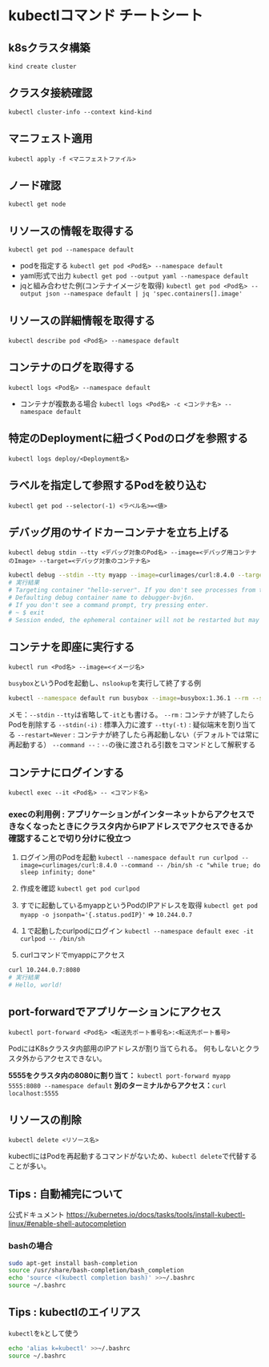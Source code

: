 # kubectlコマンド チートシート

## k8sクラスタ構築

`kind create cluster`

## クラスタ接続確認

`kubectl cluster-info --context kind-kind`

## マニフェスト適用

`kubectl apply -f <マニフェストファイル>`

## ノード確認

`kubectl get node`

## リソースの情報を取得する

`kubectl get pod --namespace default`

- podを指定する
`kubectl get pod <Pod名> --namespace default`
- yaml形式で出力
`kubectl get pod --output yaml --namespace default`
- jqと組み合わせた例(コンテナイメージを取得)
`kubectl get pod <Pod名> --output json --namespace default | jq 'spec.containers[].image'`

## リソースの詳細情報を取得する

`kubectl describe pod <Pod名> --namespace default`

## コンテナのログを取得する

`kubectl logs <Pod名> --namespace default`

- コンテナが複数ある場合
`kubectl logs <Pod名> -c <コンテナ名> --namespace default`

## 特定のDeploymentに紐づくPodのログを参照する

`kubectl logs deploy/<Deployment名>`

## ラベルを指定して参照するPodを絞り込む

`kubectl get pod --selector(-1) <ラベル名>=<値>`

## デバッグ用のサイドカーコンテナを立ち上げる

`kubectl debug stdin --tty <デバッグ対象のPod名> --image=<デバッグ用コンテナのImage> --target=<デバッグ対象のコンテナ名>`

```bash
kubectl debug --stdin --tty myapp --image=curlimages/curl:8.4.0 --target=hello-server  --namespace default -- sh
# 実行結果
# Targeting container "hello-server". If you don't see processes from this container it may be because the container runtime doesn't support this feature.
# Defaulting debug container name to debugger-bvj6n.
# If you don't see a command prompt, try pressing enter.
# ~ $ exit
# Session ended, the ephemeral container will not be restarted but may be reattached using 'kubectl attach myapp -c debugger-bvj6n -i -t' if it is still running
```

## コンテナを即座に実行する

`kubectl run <Pod名> --image=<イメージ名>`

`busybox`というPodを起動し、`nslookup`を実行して終了する例

```bash
kubectl --namespace default run busybox --image=busybox:1.36.1 --rm --stdin --tty --restart=Never --command -- nslookup google.com
```

メモ：`--stdin` `--tty`は省略して`-it`とも書ける。
`--rm` : コンテナが終了したらPodを削除する
`--stdin(-i)` : 標準入力に渡す
`--tty(-t)` : 疑似端末を割り当てる
`--restart=Never` : コンテナが終了したら再起動しない（デフォルトでは常に再起動する）
`--command --` : `--`の後に渡される引数をコマンドとして解釈する

## コンテナにログインする

`kubectl exec --it <Pod名> -- <コマンド名>`

### execの利用例 : アプリケーションがインターネットからアクセスできなくなったときにクラスタ内からIPアドレスでアクセスできるか確認することで切り分けに役立つ

1. ログイン用のPodを起動
`kubectl --namespace default run curlpod --image=curlimages/curl:8.4.0 --command -- /bin/sh -c "while true; do sleep infinity; done"`

2. 作成を確認
`kubectl get pod curlpod`

3. すでに起動しているmyappというPodのIPアドレスを取得
`kubectl get pod myapp -o jsonpath='{.status.podIP}'`
⇒ `10.244.0.7`

4. １で起動したcurlpodにログイン
`kubectl --namespace default exec -it curlpod -- /bin/sh`

5. curlコマンドでmyappにアクセス

```bash
curl 10.244.0.7:8080
# 実行結果
# Hello, world!
```

## port-forwardでアプリケーションにアクセス

`kubectl port-forward <Pod名> <転送先ポート番号名>:<転送先ポート番号>`

PodにはK8sクラスタ内部用のIPアドレスが割り当てられる。
何もしないとクラスタ外からアクセスできない。

**5555をクラスタ内の8080に割り当て：**
`kubectl port-forward myapp 5555:8080 --namespace default`
**別のターミナルからアクセス：**`curl localhost:5555`

## リソースの削除

`kubectl delete <リソース名>`

kubectlにはPodを再起動するコマンドがないため、`kubectl delete`で代替することが多い。

## Tips : 自動補完について

公式ドキュメント
<https://kubernetes.io/docs/tasks/tools/install-kubectl-linux/#enable-shell-autocompletion>

### bashの場合

```bash
sudo apt-get install bash-completion
source /usr/share/bash-completion/bash_completion
echo 'source <(kubectl completion bash)' >>~/.bashrc
source ~/.bashrc
```

## Tips : kubectlのエイリアス

`kubectl`を`k`として使う

```bash
echo 'alias k=kubectl' >>~/.bashrc
source ~/.bashrc
```
